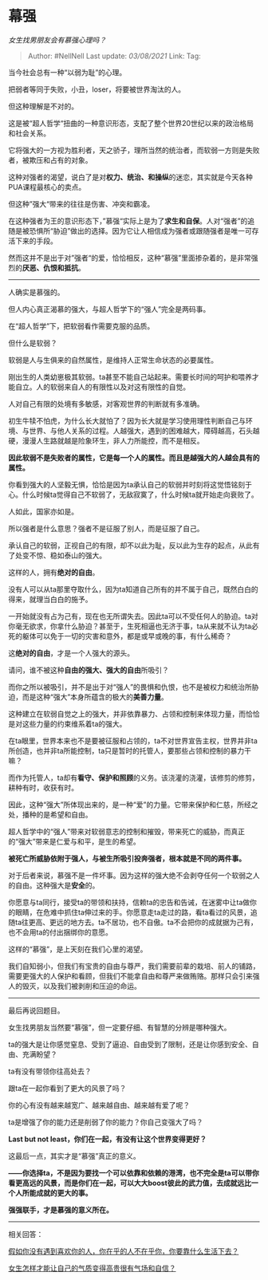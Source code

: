 # 幕强
*女生找男朋友会有慕强心理吗？*

> Author: #NellNell
> Last update: *03/08/2021*
> Link:
> Tag:

当今社会总有一种“以弱为耻”的心理。

把弱者等同于失败，小丑，loser，将要被世界淘汰的人。

但这种理解是不对的。

这是被“超人哲学“扭曲的一种意识形态，支配了整个世界20世纪以来的政治格局和社会关系。

它将强大的一方视为胜利者，天之骄子，理所当然的统治者，而软弱一方则是失败者，被欺压和占有的对象。

这种对强者的渴望，说白了是对**权力、统治、和操纵**的迷恋，其实就是今天各种PUA课程最核心的卖点。

但这种”强大“带来的往往是伤害、冲突和霸凌。

在这种强者为王的意识形态下，”慕强“实际上是为了**求生和自保**。人对“强者”的追随是被恐惧所“胁迫”做出的选择。因为它让人相信成为强者或跟随强者是唯一可存活下来的手段。

然而这并不是出于对”强者“的爱，恰恰相反，这种“慕强”里面掺杂着的，是非常强烈的**厌恶、仇恨和抵抗**。

---

人确实是慕强的。

但人内心真正渴慕的强大，与超人哲学下的“强人”完全是两码事。

在“超人哲学”下，把软弱看作需要克服的品质。

但什么是软弱？

软弱是人与生俱来的自然属性，是维持人正常生命状态的必要属性。

刚出生的人类幼崽极其软弱。ta甚至不能自己站起来。需要长时间的呵护和喂养才能自立。人的软弱来自人的有限性以及对这有限性的自觉。

人对自己有限的处境有多敏感，对客观世界的判断就有多准确。

初生牛犊不怕虎，为什么长大就怕了？因为长大就是学习使用理性判断自己与环境、与世界、与他人关系的过程。人越强大，遇到的困难越大，障碍越高，石头越硬，漫漫人生路就越是险象环生，非人力所能控，而不是相反。

**因此软弱不是失败者的属性，它是每一个人的属性。而且是越强大的人越会具有的属性。**

你看到强大的人坚毅无惧，恰恰是因为ta承认自己的软弱并时刻将这觉悟铭刻于心。什么时候ta觉得自己不软弱了，无敌寂寞了，什么时候ta就开始走向衰败了。

人如此，国家亦如是。

所以强者是什么意思？强者不是征服了别人，而是征服了自己。

承认自己的软弱，正视自己的有限，却不以此为耻，反以此为生存的起点，从此有了处变不惊、稳如泰山的强大。

这样的人，拥有**绝对的自由**。

没有人可以从ta那里夺取什么，因为ta知道自己所有的并不属于自己，既然白白的得来，就理当白白的施予。

一开始就没有占为己有，现在也无所谓失去。因此ta可以不受任何人的胁迫。ta对你毫无欲求，你拿什么胁迫？甚至于，生死相逼也无济于事，ta从来就不认为ta必死的躯体可以免于一切的灾害和意外，都是或早或晚的事，有什么稀奇？

这**绝对的自由**，才是一个人强大的源头。

请问，谁不被这种**自由的强大、强大的自由**所吸引？

而你之所以被吸引，并不是出于对“强人”的畏惧和仇恨，也不是被权力和统治所胁迫，而是这种“强大”本身所蕴含的极大的**美善力量**。

这种建立在软弱自觉之上的强大，并非依靠暴力、占领和控制来体现力量，而恰恰是对这些力量的约束维系着ta的强大。

在ta眼里，世界本来也不是要被征服和占领的，ta不对世界宣告主权，世界并非ta所创造，也并非ta所能控制，ta只是暂时的托管人，要那些占领和控制的暴力干嘛？

而作为托管人，ta却有**看守、保护和照顾**的义务。该浇灌的浇灌，该修剪的修剪，耕种有时，收获有时。

因此，这种“强大”所体现出来的，是一种“爱”的力量。它带来保护和仁慈，所经之处，播种的是希望和自由。

超人哲学中的“强人”带来对软弱意志的控制和摧毁，带来死亡的威胁，而真正的“强大”带来是仁爱与和平，是生的希望。

**被死亡所威胁依附于强人，与被生所吸引投奔强者，根本就是不同的两件事。**

对于后者来说，慕强不是一件坏事。因为这样的强大绝不会剥夺任何一个软弱之人的自由。这种强大是**安全**的。

你愿意与ta同行，接受ta的带领和扶持，信赖ta的忠告和告诫，在迷雾中让ta做你的眼睛，在危难中抓住ta伸过来的手。你愿意走ta走过的路，看ta看过的风景，追随ta往更高、更远的地方去。ta不居功，也不自傲。ta不会把你的成就据为己有，也不会用ta的付出捆绑你的意愿。

这样的“慕强”，是上天刻在我们心里的渴望。

我们自知弱小，但我们有宝贵的自由与尊严，我们需要前辈的栽培、前人的铺路，需要更强大的人保护和看顾，但我们不能拿自由和尊严来做贿赂。那样只会引来强人的毁灭，以及我们被剥削和压迫的命运。

---

最后再说回题目。

女生找男朋友当然要“慕强”，但一定要仔细、有智慧的分辨是哪种强大。

ta的强大是让你感觉窒息、受到了逼迫、自由受到了限制，还是让你感到安全、自由、充满盼望？

ta有没有带领你往高处去？

跟ta在一起你看到了更大的风景了吗？

你的心有没有越来越宽广、越来越自由、越来越有爱了呢？

ta是增强了你的能力还是削弱了你的能力？你自己变强大了吗？

**Last but not least，你们在一起，有没有让这个世界变得更好？**

这最后一点，其实才是“慕强”真正的意义。

**——你选择ta，不是因为要找一个可以依靠和依赖的港湾，也不完全是ta可以带你看更高远的风景，而是你们在一起，可以大大boost彼此的武力值，去成就远比一个人所能成就的更大的事。**

**强强联手，才是慕强的意义所在。**

---

相关回答：

[假如你没有遇到喜欢你的人，你在乎的人不在乎你，你要靠什么生活下去？](https://www.zhihu.com/question/313241934/answer/619389760)

[女生怎样才能让自己的气质变得高贵很有气场和自信？](https://www.zhihu.com/question/297342809/answer/586101469)
